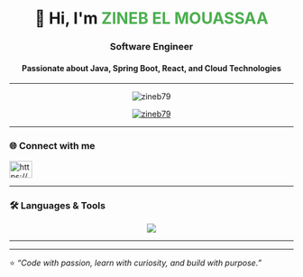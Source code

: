 <h1 align="center">👋 Hi, I'm <span style="color:#4CAF50;">ZINEB EL MOUASSAA</span></h1>
<h3 align="center"> Software Engineer</h3>
<h4 align="center">Passionate about Java, Spring Boot, React, and Cloud Technologies</h4>

---

<p align="center">
  <img src="https://komarev.com/ghpvc/?username=zineb79&label=Profile%20views&color=brightgreen&style=flat-square" alt="zineb79" />
</p>

<p align="center">
  <a href="https://github.com/ryo-ma/github-profile-trophy">
    <img src="https://github-profile-trophy.vercel.app/?username=zineb79&theme=gruvbox&margin-w=10&no-bg=true&no-frame=true" alt="zineb79" />
  </a>
</p>

---

### 🌐 Connect with me  
<p align="left">
<a href="https://www.linkedin.com/in/zineb-el-mouassaa-03199b27b/" target="blank"><img align="center" src="https://raw.githubusercontent.com/rahuldkjain/github-profile-readme-generator/master/src/images/icons/Social/linked-in-alt.svg" alt="https://www.linkedin.com/in/zineb-el-mouassaa-03199b27b/" height="30" width="40" /></a>
</p>

---

### 🛠️ Languages & Tools
<p align="center">
  <img src="https://skillicons.dev/icons?i=java,spring,react,typescript,javascript,html,css,git,github,linux,docker,mysql,postgres,cpp,figma" />
</p>

---


---

⭐ *“Code with passion, learn with curiosity, and build with purpose.”*
